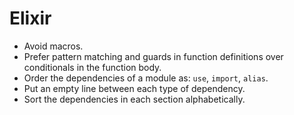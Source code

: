 # Elixir

- Avoid macros.
- Prefer pattern matching and guards in function definitions over conditionals
  in the function body.
- Order the dependencies of a module as: `use`, `import`, `alias`.
- Put an empty line between each type of dependency.
- Sort the dependencies in each section alphabetically.

